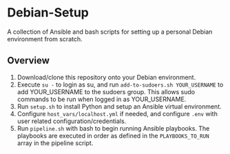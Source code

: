 # Debian-Setup
A collection of Ansible and bash scripts for setting up a personal Debian environment from scratch.
## Overview
1. Download/clone this repository onto your Debian environment. 
2. Execute `su -` to login as su, and run `add-to-sudoers.sh YOUR_USERNAME` to add YOUR_USERNAME to the sudoers group. This allows sudo commands to be run when logged in as YOUR_USERNAME.
3. Run `setup.sh` to install Python and setup an Ansible virtual environment.
4. Configure `host_vars/localhost.yml` if needed, and configure `.env` with user related configuration/credentials.
5. Run `pipeline.sh` with bash to begin running Ansible playbooks. The playbooks are executed in order as defined in the `PLAYBOOKS_TO_RUN` array in the pipeline script.

